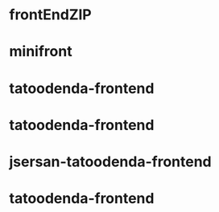# frontEndZIP
# minifront
# tatoodenda-frontend
# tatoodenda-frontend
# jsersan-tatoodenda-frontend
# tatoodenda-frontend
